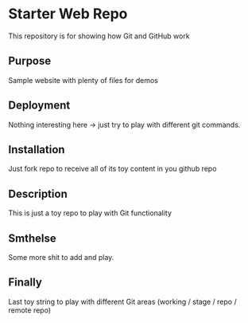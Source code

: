 # Starter Web Repo

This repository is for showing how Git and GitHub work

## Purpose

Sample website with plenty of files for demos

## Deployment

Nothing interesting here -> just try to play with different git commands.

## Installation

Just fork repo to receive all of its toy content in you github repo

## Description
This is just a toy repo to play with Git functionality

## Smthelse

Some more shit to add and play.

## Finally

Last toy string to play with different Git areas (working / stage / repo / remote repo)
